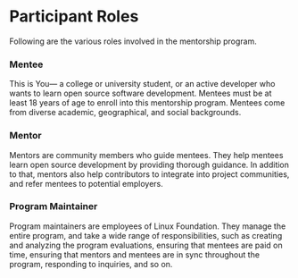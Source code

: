 # Participant Roles

Following are the various roles involved in the mentorship program.

### **Mentee**

This is You— a college or university student, or an active developer who wants to learn open source software development. Mentees must be at least 18 years of age to enroll into this mentorship program. Mentees come from diverse academic, geographical, and social backgrounds.

### **Mentor**

Mentors are community members who guide mentees. They help mentees learn open source development by providing thorough guidance. In addition to that, mentors also help contributors to integrate into project communities, and refer mentees to potential employers.

### **Program Maintainer**

Program maintainers are employees of Linux Foundation. They manage the entire program, and take a wide range of responsibilities, such as creating and analyzing the program evaluations, ensuring that mentees are paid on time, ensuring that mentors and mentees are in sync throughout the program, responding to inquiries, and so on.

